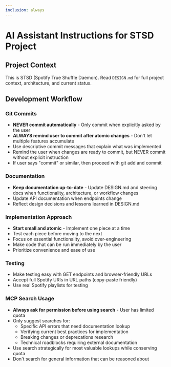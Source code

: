 ```yaml
---
inclusion: always
---
```


# AI Assistant Instructions for STSD Project

## Project Context
This is STSD (Spotify True Shuffle Daemon). Read `DESIGN.md` for full project context, architecture, and current status.

## Development Workflow

### Git Commits
- **NEVER commit automatically** - Only commit when explicitly asked by the user
- **ALWAYS remind user to commit after atomic changes** - Don't let multiple features accumulate
- Use descriptive commit messages that explain what was implemented
- Remind the user when changes are ready to commit, but NEVER commit without explicit instruction
- If user says "commit" or similar, then proceed with git add and commit

### Documentation
- **Keep documentation up-to-date** - Update DESIGN.md and steering docs when functionality, architecture, or workflow changes
- Update API documentation when endpoints change
- Reflect design decisions and lessons learned in DESIGN.md

### Implementation Approach
- **Start small and atomic** - Implement one piece at a time
- Test each piece before moving to the next
- Focus on essential functionality, avoid over-engineering
- Make code that can be run immediately by the user
- Prioritize convenience and ease of use

### Testing
- Make testing easy with GET endpoints and browser-friendly URLs
- Accept full Spotify URIs in URL paths (copy-paste friendly)
- Use real Spotify playlists for testing

### MCP Search Usage
- **Always ask for permission before using search** - User has limited quota
- Only suggest searches for:
  - Specific API errors that need documentation lookup
  - Verifying current best practices for implementation
  - Breaking changes or deprecations research
  - Technical roadblocks requiring external documentation
- Use search strategically for most valuable lookups while conserving quota
- Don't search for general information that can be reasoned about